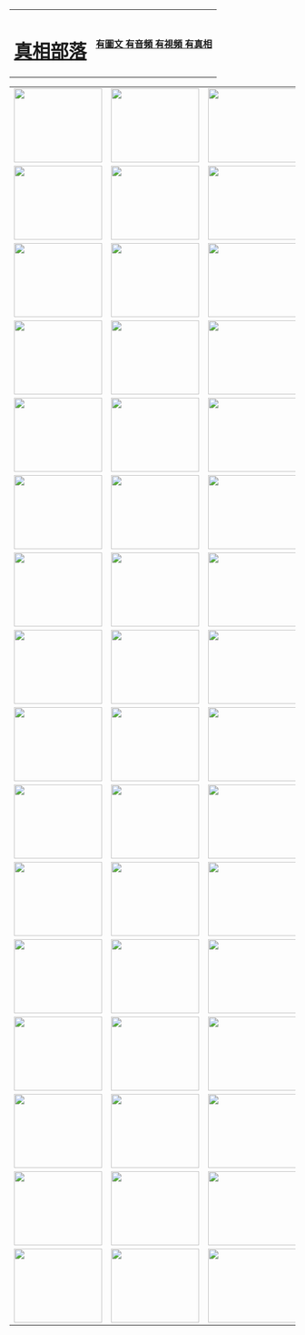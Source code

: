 <table>
<tr>

<td>
	<H1><a href="http://52.is-a-designer.com/zx/">真相部落</a></H1>
</td>
<td>
	<H4><a href="http://52.is-a-designer.com/zx/">有圖文 有音頻 有視頻 有真相</a></H4>
</td>
</tr>

</table>
<table>
<tr>
	<td><a href="http://805.dankaart.com/xtr/107/"><img  src ="http://805.dankaart.com/pic/2017/02/107.jpg" width="155px" height="130px"></a></td>
	<td><a href="http://805.dankaart.com/xtr/829/"><img src ="http://805.dankaart.com/pic/2017/02/829.jpg" width="155px" height="130px"></a></td>
	<td><a href="http://805.dankaart.com/xtr/69/"><img  src ="http://805.dankaart.com/pic/2017/02/69.jpg" width="155px" height="130px"></a></td>
	<td><a href="http://805.dankaart.com/xtr/99/"><img  src ="http://805.dankaart.com/pic/2017/02/99.jpg" width="155px" height="130px"></a></td>
</tr>
<tr>
	<td><a href="http://805.dankaart.com/xtr/40/"><img  src ="http://805.dankaart.com/pic/2017/02/40.jpg" width="155px" height="130px"></a></td>
	<td><a href="http://805.dankaart.com/xtr/20/"><img  src ="http://805.dankaart.com/pic/2017/02/20.jpg" width="155px" height="130px"></a></td>
	<td><a href="http://805.dankaart.com/xtr/81/"><img  src ="http://805.dankaart.com/pic/2017/02/81.jpg" width="155px" height="130px"></a></td>
	<td><a href="http://805.dankaart.com/xtr/2/"><img  src ="http://805.dankaart.com/pic/2017/02/2.jpg" width="155px" height="130px"></a></td>
</tr>
<tr>
	<td><a href="http://805.dankaart.com/xtr/86/"><img  src ="http://805.dankaart.com/pic/2017/02/86.jpg" width="155px" height="130px"></a></td>
	<td><a href="http://805.dankaart.com/xtr/109/"><img  src ="http://805.dankaart.com/pic/2017/02/109.jpg" width="155px" height="130px"></a></td>
	<td><a href="http://805.dankaart.com/xtr/1378/"><img  src ="http://805.dankaart.com/pic/2017/02/1378.jpg" width="155px" height="130px"></a></td>
	<td><a href="http://805.dankaart.com/xtr/57/"><img  src ="http://805.dankaart.com/pic/2017/02/57.jpg" width="155px" height="130px"></a></td>
</tr>
<tr>
	<td><a href="http://805.dankaart.com/xtr/1219/"><img  src ="http://805.dankaart.com/pic/2017/02/1219.jpg" width="155px" height="130px"></a></td>
	<td><a href="http://805.dankaart.com/xtr/1220/"><img  src ="http://805.dankaart.com/pic/2017/02/1220.jpg" width="155px" height="130px"></a></td>
	<td><a href="http://805.dankaart.com/xtr/1221/"><img  src ="http://805.dankaart.com/pic/2017/02/1221.jpg" width="155px" height="130px"></a></td>
	<td><a href="http://805.dankaart.com/xtr/51/"><img  src ="http://805.dankaart.com/pic/2017/02/51.jpg" width="155px" height="130px"></a></td>
</tr>
<tr>
	<td><a href="http://805.dankaart.com/xtr/1055/"><img  src ="http://805.dankaart.com/pic/2017/02/1055.jpg" width="155px" height="130px"></a></td>
	<td><a href="http://805.dankaart.com/xtr/611/"><img  src ="http://805.dankaart.com/pic/2017/02/611.jpg" width="155px" height="130px"></a></td>
	<td><a href="http://805.dankaart.com/xtr/1121/"><img  src ="http://805.dankaart.com/pic/2017/02/1121.jpg" width="155px" height="130px"></a></td>
	<td><a href="http://805.dankaart.com/xtr/610/"><img  src ="http://805.dankaart.com/pic/2017/02/610.jpg" width="155px" height="130px"></a></td>
</tr>
<tr>
	<td><a href="http://805.dankaart.com/xtr/1128/"><img  src ="http://805.dankaart.com/pic/2017/02/1128.jpg" width="155px" height="130px"></a></td>
	<td><a href="http://805.dankaart.com/xtr/1395/"><img  src ="http://805.dankaart.com/pic/2017/02/1406.jpg" width="155px" height="130px"></a></td>
	<td><a href="http://805.dankaart.com/xtr/1407/"><img  src ="http://805.dankaart.com/pic/2017/02/1407.jpg" width="155px" height="130px"></a></td>
	<td><a href="http://805.dankaart.com/xtr/934/"><img  src ="http://805.dankaart.com/pic/2017/02/934.jpg" width="155px" height="130px"></a></td>
</tr>
<tr>
	<td><a href="http://805.dankaart.com/xtr/641/"><img  src ="http://805.dankaart.com/pic/2017/02/641.jpg" width="155px" height="130px"></a></td>
	<td><a href="http://805.dankaart.com/xtr/949/"><img  src ="http://805.dankaart.com/pic/2017/02/949.jpg" width="155px" height="130px"></a></td>
	<td><a href="http://805.dankaart.com/xtr/112/"><img  src ="http://805.dankaart.com/pic/2017/02/112.jpg" width="155px" height="130px"></a></td>
	<td><a href="http://805.dankaart.com/xtr/812/"><img  src ="http://805.dankaart.com/pic/2017/02/812.jpg" width="155px" height="130px"></a></td>
</tr>
<tr>
	<td><a href="http://805.dankaart.com/xtr/103/"><img  src ="http://805.dankaart.com/pic/2017/02/103.jpg" width="155px" height="130px"></a></td>
	<td><a href="http://805.dankaart.com/xtr/3/"><img  src ="http://805.dankaart.com/pic/2017/02/3.jpg" width="155px" height="130px"></a></td>
	<td><A HREF="http://805.dankaart.com/mp4/zx/2015/11/Lkmtt.mp4" target="_blank" title="蓮開滿天庭"><img  src="http://805.dankaart.com/pic/2015/11/Lkmtt3480_jssor.jpg"  width="155px" height="130px"></A></td>
	<td><A HREF="http://805.dankaart.com/mp4/zx/2015/11/2013513.mp4" target="_blank" title="飛旋的法輪"><img  src="http://805.dankaart.com/pic/2015/11/falun480_jssor.jpg"  width="155px" height="130px"></A></td>
</tr>
<tr>
	<td><A HREF="http://805.dankaart.com/mp4/zx/2015/11/NYParade.mp4" target="_blank" title="2004年4月10日法輪功紐約大遊行"><img  src="http://805.dankaart.com/pic/2015/11/nyparade480_jssor.jpg"  width="155px" height="130px"></A></td>
	<td><A HREF="http://805.dankaart.com/mp4/news617/2015/05/WEB_s28093.mp4" target="_blank" title="2015年世界法輪大法日特別報導"><img  src="http://805.dankaart.com/pic/2015/11/p6752711a666997037_jssor.jpg"  width="155px" height="130px"></A></td>
	<td><A HREF="http://805.dankaart.com/mp4/news829/2015/11/30211_326650.mp4" target="_blank" title="滄州綁架案連審四天 民眾抹淚稱審好人"><img  src="http://805.dankaart.com/pic/2015/11/changzhou2480_jssor.jpg"  width="155px" height="130px"></A></td>
	<td><A HREF="http://805.dankaart.com/mp4/mhph/2015/10/changzhou.mp4" target="_blank" title="滄州真相--獅城血淚"><img  src="http://805.dankaart.com/pic/2015/11/changzhou480_jssor.jpg"  width="155px" height="130px"></A></td>
</tr>
<tr>
	<td><A HREF="http://805.dankaart.com/mp4/mhjd/mhjd_55.mp4" target="_blank" title="正義律師與無罪辯護"><img  src="http://805.dankaart.com/pic/2015/11/wzbh480_jssor.jpg"  width="155px" height="130px"></A></td>
	<td><A HREF="http://805.dankaart.com/mp4/zx/2015/11/layerkcs.mp4" target="_blank" title="中國的良心--高智晟律師"><img  src="http://805.dankaart.com/pic/2015/11/layerkcs2480_jssor.jpg"  width="155px" height="130px"></A></td>
	<td><A HREF="http://805.dankaart.com/mp4/mhph/2015/10/szxl.mp4" target="_blank" title="神州血淚--北京、大慶、廣東、哈爾濱"><img  src="http://805.dankaart.com/pic/2015/11/szxl480_jssor.jpg"  width="155px" height="130px"></A></td>
	<td><A HREF="http://805.dankaart.com/mp4/zx/2015/11/TangShanFFXS.mp4" target="_blank" title="真相紀錄片：鳳凰新生"><img  src="http://805.dankaart.com/pic/2015/11/fhxs2480_jssor.jpg"  width="155px" height="130px"></A></td>
</tr>
<tr>
	<td><A HREF="http://805.dankaart.com/mp4/zx/2015/11/jidong.mp4" target="_blank" title="冀東監獄的罪惡"><img  src="http://805.dankaart.com/pic/2015/11/jidong480_jssor.jpg"  width="155px" height="130px"></A></td>
	<td><A HREF="http://805.dankaart.com/mp4/mhph/2015/10/tangshan.mp4" target="_blank" title="鳳凰血淚"><img  src="http://805.dankaart.com/pic/2015/11/tangshan480_jssor.jpg"  width="155px" height="130px"></A>
					</div></td>
	<td>	<A HREF="http://805.dankaart.com/mp4/mhph/2015/10/zfxtzxl.mp4" target="_blank" title="政法系統罪行錄--唐山篇"><img  src="http://805.dankaart.com/pic/2015/11/zfxtzxl480_jssor.jpg"  width="155px" height="130px"></A></td>
	<td><A HREF="http://805.dankaart.com/mp4/mhph/2015/10/QDBG.mp4" target="_blank" title="青島悲歌"><img  src="http://805.dankaart.com/pic/2015/10/qdbg2480_jssor.jpg"  width="155px" height="130px"></A></td>
</tr>
<tr>
	<td><A HREF="http://805.dankaart.com/mp4/mhph/2015/10/huludao.mp4" target="_blank" title="葫蘆島永恆的見證"><img  src="http://805.dankaart.com/pic/2015/10/huludao480_jssor.jpg"  width="155px" height="130px"></A></td>
	<td><A HREF="http://805.dankaart.com/mp4/mhph/2015/10/qbzx.mp4" target="_blank" title="湖畔泉邊聽真相-濟南泉城的傳奇"><img  src="http://805.dankaart.com/pic/2015/10/hupan480_jssor.jpg"  width="155px" height="130px"></A></td>
	<td><A HREF="http://805.dankaart.com/mp4/mhph/2015/10/baoding_dvd_v2.mp4" target="_blank" title="燕趙悲歌"><img  src="http://805.dankaart.com/pic/2015/10/yzbg480_jssor.jpg"  width="155px" height="130px"></A></td>
	<td><A HREF="http://805.dankaart.com/mp4/zx/2015/11/meihuashi_complete_ED2.0.mp4" target="_blank" title="梅花詩完整版"><img  src="http://805.dankaart.com/pic/2015/11/mhs480_jssor.jpg"  width="155px" height="130px"></A></td>
</tr>
<tr>
	<td><A HREF="http://805.dankaart.com/mp4/zx/2015/11/fengbei512k.mp4" target="_blank" title="豐碑"><img  src="http://805.dankaart.com/pic/2015/11/fongbei480_jssor.jpg"  width="155px" height="130px"></A></td>
	<td><A HREF="http://805.dankaart.com/mp4/zx/2015/11/fytdxComplete.mp4" target="_blank" title="風雨天地行全集"><img  src="http://805.dankaart.com/pic/2015/11/fytdxWhite480_jssor.jpg"  width="155px" height="130px"></A></td>
	<td><A HREF="http://805.dankaart.com/mp4/zx/2015/11/JianZheng.mp4" target="_blank" title="見證"><img  src="http://805.dankaart.com/pic/2015/11/witness480_jssor.jpg"  width="155px" height="130px"></A></td>
	<td><A HREF="http://805.dankaart.com/mp4/mhph/2015/10/hcym.mp4" target="_blank" title="紅朝陰謀"><img  src="http://805.dankaart.com/pic/2015/10/hcym480_jssor.jpg"  width="155px" height="130px"></A></td>
</tr>
<tr>
	<td><A HREF="http://805.dankaart.com/mp4/zx/2015/11/zfzxPalV3.mp4" target="_blank" title="是自焚還是騙局"><img  src="http://805.dankaart.com/pic/2015/11/zfzx4805_jssor.jpg"  width="155px" height="130px"></A></td>
	<td><A HREF="http://805.dankaart.com/mp4/zx/2015/11/lsdspMsyTd.mp4" target="_blank" title="歷史的審判"><img  src="http://805.dankaart.com/pic/2015/11/lsdsp480_jssor.jpg"  width="155px" height="130px"></A></td>
	<td><A HREF="http://805.dankaart.com/mp4/news886/2015/11/concat886.mp4" target="_blank" title="一周全球控告江澤民"><img  src="http://805.dankaart.com/pic/2015/11/news886480_jssor.jpg"  width="155px" height="130px"></A></td>
	<td><A HREF="http://805.dankaart.com/mp4/news1378/2014/08/CQSD_s0_e4_v2_i0-CQSD_4-video.mp4" target="_blank" title="歐洲的抉擇"><img  src="http://805.dankaart.com/pic/2015/11/p5143421a564166643-ss_jssor.jpg"  width="155px" height="130px"></A></td>
</tr>
<tr>
	<td><A HREF="http://805.dankaart.com/mp4/zx/2015/11/hk20150720parade.mp4" target="_blank" title="港法輪功反迫害大遊行 大陸遊客震撼"><img  src="http://805.dankaart.com/pic/2015/11/281098-ss_jssor.jpg"  width="155px" height="130px"></A></td>
	<td><A HREF="http://805.dankaart.com/mp4/zx/2015/11/20150720hkParade512k.mp4" target="_blank" title="香港法輪功720遊行聲援訴江潮"><img  src="http://805.dankaart.com/pic/2015/11/2015720parade480_jssor.jpg"  width="155px" height="130px"></A></td>
	<td><A HREF="http://805.dankaart.com/mp4/zx/2015/11/hktdc512.mp4" target="_blank" title="香港退黨潮"><img  src="http://805.dankaart.com/pic/2015/11/hktdc480_jssor.jpg"  width="155px" height="130px"></A></td>
	<td><A HREF="http://805.dankaart.com/mp4/news413/2015/11/concat413.mp4" target="_blank" title="本月退黨精選"><img  src="http://805.dankaart.com/pic/2015/11/tuidang480_jssor.jpg"  width="155px" height="130px"></A></td>
</tr>
<tr>
	<td><A HREF="http://805.dankaart.com/mp4/news823/2015/11/TSZG_British_1_QA_A_TSZG-61-1_XinHaoNianZuoZh_P617180.mp4" target="_blank" title="辛灝年：紀念《九評共產黨》發表十週年演講"><img  src="http://805.dankaart.com/pic/2015/11/xhn9p10480_jssor.jpg"  width="155px" height="130px"></A></td>
	<td><A HREF="http://805.dankaart.com/mp4/news57/2015/11/JPGCD8.mp4" target="_blank" title="【九評之八】評中國共產黨的邪教本質"><img  src="http://805.dankaart.com/pic/2015/11/9pkcd8p480_jssor.jpg"  width="155px" height="130px"></A></td>
	<td><A HREF="http://805.dankaart.com/mp4/other/kao.Chih.Sheng_story.mp4"  target="_blank" title="超越恐懼:高智晟的故事"				style="font-size:20px;"><img src="http://805.dankaart.com/pic/2016/12/GZS201408070902.jpg"  width="155px" height="130px">
						</A></td>
	<td><A HREF="http://805.dankaart.com/mp4/zx/2016/11/oh10yearsInv.mp4"  target="_blank" title="紀錄片《活摘 十年調查》完整版" style="font-size:20px;"><img src="http://805.dankaart.com/pic/2016/11/10yearsOHinv.jpg"  width="155px" height="130px">
						</A></td>
</tr>
</table>


